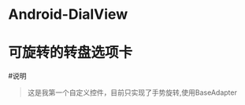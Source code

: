 # Android-DialView
可旋转的转盘选项卡
====================

#说明

>这是我第一个自定义控件，目前只实现了手势旋转,使用BaseAdapter
  
 

